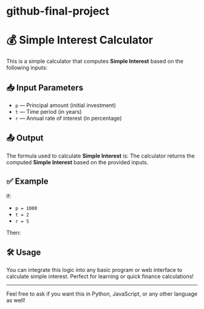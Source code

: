 # github-final-project

# 💰 Simple Interest Calculator

This is a simple calculator that computes **Simple Interest** based on the following inputs:

## 📥 Input Parameters

- `p` — Principal amount (initial investment)
- `t` — Time period (in years)
- `r` — Annual rate of interest (in percentage)

## 📤 Output

The formula used to calculate **Simple Interest** is:
The calculator returns the computed **Simple Interest** based on the provided inputs.

## ✅ Example

If:
- `p = 1000`
- `t = 2`
- `r = 5`

Then:

## 🛠️ Usage

You can integrate this logic into any basic program or web interface to calculate simple interest. Perfect for learning or quick finance calculations!

---

Feel free to ask if you want this in Python, JavaScript, or any other language as well!

